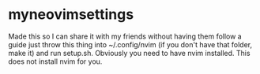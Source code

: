 # myneovimsettings
Made this so I can share it with my friends without having them follow a guide
just throw this thing into ~/.config/nvim (if you don't have that folder, make it) and run setup.sh. Obviously you need to have nvim installed. This does not install nvim for you.
